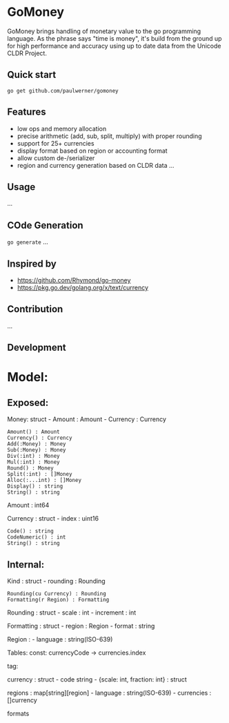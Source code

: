 # GoMoney

GoMoney brings handling of monetary value to the go programming language. As the phrase says "time is money", it's build from the ground up for high performance and accuracy using up to date data from the Unicode CLDR Project.


## Quick start
`go get github.com/paulwerner/gomoney`


## Features
- low ops and memory allocation
- precise arithmetic (add, sub, split, multiply) with proper rounding
- support for 25+ currencies
- display format based on region or accounting format
- allow custom de-/serializer
- region and currency generation based on CLDR data
...


## Usage
...


## COde Generation
`go generate`
...


## Inspired by
- https://github.com/Rhymond/go-money
- https://pkg.go.dev/golang.org/x/text/currency

## Contribution
...


## Development
Model:
======
Exposed:
-------

Money: struct
    - Amount : Amount
    - Currency : Currency

    Amount() : Amount
    Currency() : Currency
    Add(:Money) : Money
    Sub(:Money) : Money
    Div(:int) : Money
    Mul(:int) : Money
    Round() : Money
    Split(:int) : []Money
    Alloc(:...int) : []Money
    Display() : string
    String() : string

Amount : int64

Currency : struct 
    - index : uint16

    Code() : string
    CodeNumeric() : int
    String() : string

Internal:
--------

Kind : struct
    - rounding : Rounding
    
    Rounding(cu Currency) : Rounding
    Formatting(r Region) : Formatting

Rounding : struct
    - scale : int
    - increment : int

Formatting : struct 
    - region : Region
    - format : string

Region : 
    - language : string(ISO-639)



Tables:
const:
    currencyCode -> currencies.index

tag:

currency : struct
    - code string
    - {scale: int, fraction: int} : struct

regions : map[string][region]
    - language : string(ISO-639)
    - currencies : []currency

formats
